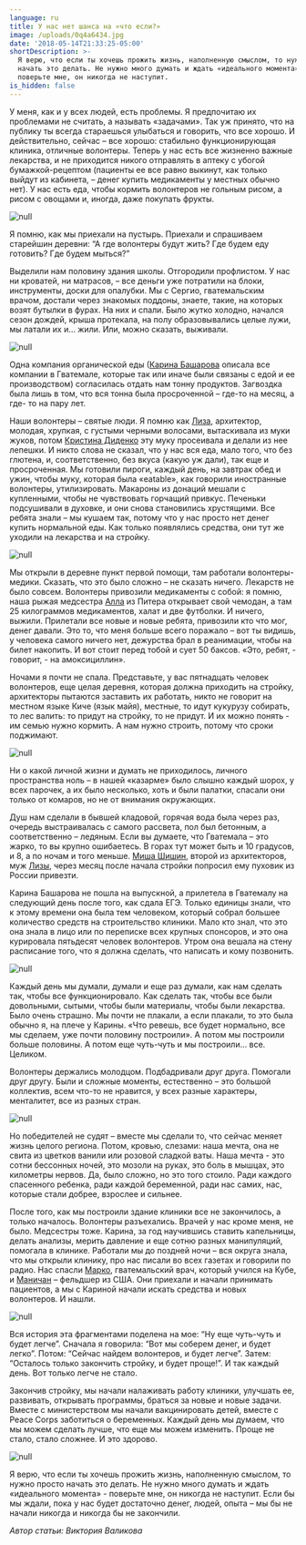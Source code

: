 ```yaml
---
language: ru
title: У нас нет шанса на «что если?»
image: /uploads/0q4a6434.jpg
date: '2018-05-14T21:33:25-05:00'
shortDescription: >-
  Я верю, что если ты хочешь прожить жизнь, наполненную смыслом, то нужно просто
  начать это делать. Не нужно много думать и ждать «идеального момента» -
  поверьте мне, он никогда не наступит.
is_hidden: false
---
```

У меня, как и у всех людей, есть проблемы. Я предпочитаю их проблемами не считать, а называть «задачами». Так уж принято, что на публику ты всегда стараешься улыбаться и говорить, что все хорошо. И действительно, сейчас – все хорошо: стабильно функционирующая клиника, отличные волонтеры. Теперь у нас есть все жизненно важные лекарства, и не приходится никого отправлять в аптеку с убогой бумажкой-рецептом (пациенты ее все равно выкинут, как только выйдут из кабинета, – денег купить медикаменты у местных обычно нет). У нас есть еда, чтобы кормить волонтеров не гольным рисом, а рисом с овощами и, иногда, даже покупать фрукты.

![null](/uploads/_aws8178.jpg)

Я помню, как мы приехали на пустырь. Приехали и спрашиваем старейшин деревни: “А где волонтеры будут жить? Где будем еду готовить? Где будем мыться?”

Выделили нам половину здания школы. Отгородили профлистом. У нас ни кроватей, ни матрасов, – все деньги уже потратили на блоки, инструменты, доски для опалубки. Мы с Сергио, гватемальским врачом, достали через знакомых поддоны, знаете, такие, на которых возят бутылки в фурах. На них и спали. Было жутко холодно, начался сезон дождей, крыша протекала, на полу образовывались целые лужи, мы латали их и… жили. Или, можно сказать, выживали.

![null](/uploads/l35a4111-fb.jpg)

Одна компания органической еды ([Карина Башарова](https://vk.com/kr.basharova) описала все компании в Гватемале, которые так или иначе были связаны с едой и ее производством) согласилась отдать нам тонну продуктов. Загвоздка была лишь в том, что вся тонна была просроченной – где-то на месяц, а где- то на пару лет.

Наши волонтеры – святые люди. Я помню как [Лиза](https://vk.com/liz.shishina), архитектор, молодая, хрупкая, с густыми черными волосами, вытаскивала из муки жуков, потом [Кристина Диденко](https://vk.com/id139159653) эту муку просеивала и делали из нее лепешки. И никто слова не сказал, что у нас вся еда, мало того, что без глютена, и, соответственно, без вкуса (какую уж дали), так еще и просроченная. Мы готовили пироги, каждый день, на завтрак обед и ужин, чтобы муку, которая была «eatable», как говорили иностранные волонтеры, утилизировать. Макароны из донаций мешали с купленными, чтобы не чувствовать горчащий привкус. Печеньки подсушивали в духовке, и они снова становились хрустящими. Все ребята знали – мы кушаем так, потому что у нас просто нет денег купить нормальной еды. Как только появлялись средства, они тут же уходили на лекарства и на стройку.

![null](/uploads/l35a1334-livejournal.jpg)

Мы открыли в деревне пункт первой помощи, там работали волонтеры-медики. Сказать, что это было сложно – не сказать ничего. Лекарств не было совсем. Волонтеры привозили медикаменты с собой: я помню, наша рыжая медсестра [Алла](https://vk.com/id2064116) из Питера открывает свой чемодан, а там 25 килограммов медикаментов, халат и две футболки. И ничего, выжили. Прилетали все новые и новые ребята, привозили кто что мог, денег давали. Это то, что меня больше всего поражало – вот ты видишь, у человека самого ничего нет, дежурства брал в реанимации, чтобы на билет накопить. И вот стоит перед тобой и сует 50 баксов. «Это, ребят, - говорит, - на амоксициллин».

Ночами я почти не спала. Представьте, у вас пятнадцать человек волонтеров, еще целая деревня, которая должна приходить на стройку, архитекторы пытаются заставить их работать, никто не говорит на местном языке Киче (язык майя), местные, то идут кукурузу собирать, то лес валить: то придут на стройку, то не придут. И их можно понять - им семью нужно кормить. А нам нужно строить, потому что сроки поджимают.

![null](/uploads/l35a2846-fb.jpg)

Ни о какой личной жизни и думать не приходилось, личного пространства ноль – в нашей «казарме» было слышно каждый шорох, у всех парочек, а их было несколько, хоть и были палатки, спасали они только от комаров, но не от внимания окружающих.

Душ нам сделали в бывшей кладовой, горячая вода была через раз, очередь выстраивалась с самого рассвета, пол был бетонным, а соответственно – ледяным. Если вы думаете, что Гватемала – это жарко, то вы крупно ошибаетесь. В горах тут может быть и 10 градусов, и 8, а по ночам и того меньше. [Миша Шишин](https://vk.com/id2103608), второй из архитекторов, муж [Лизы](https://vk.com/liz.shishina), через месяц после начала стройки попросил ему пуховик из России привезти.

Карина Башарова не пошла на выпускной, а прилетела в Гватемалу на следующий день после того, как сдала ЕГЭ. Только единицы знали, что к этому времени она была тем человеком, который собрал большее количество средств на строительство клиники. Мало кто знал, что это она знала в лицо или по переписке всех крупных спонсоров, и это она курировала пятьдесят человек волонтеров. Утром она вешала на стену расписание того, что я должна сделать, что написать и кому позвонить.

![null](/uploads/l35a0344-livejournal.jpg)

Каждый день мы думали, думали и еще раз думали, как нам сделать так, чтобы все функционировало. Как сделать так, чтобы все были довольными, сытыми, чтобы были материалы, чтобы были лекарства. Было очень страшно. Мы почти не плакали, а если плакали, то это была обычно я, на плече у Карины. «Что ревешь, все будет нормально, все мы сделаем, уже почти половину построили». А потом мы построили больше половины. А потом еще чуть-чуть и мы построили… все. Целиком.

Волонтеры держались молодцом. Подбадривали друг друга. Помогали друг другу. Были и сложные моменты, естественно – это большой коллектив, всем что-то не нравится, у всех разные характеры, менталитет, все из разных стран.

![null](/uploads/l35a2891-edit-livejournal.jpg)

Но победителей не судят – вместе мы сделали то, что сейчас меняет жизнь целого региона. Потом, кровью, слезами: наша мечта, она не свита из цветков ванили или розовой сладкой ваты. Наша мечта - это сотни бессонных ночей, это мозоли на руках, это боль в мышцах, это километры нервов. Да, было сложно, но это того стоило. Ради каждого спасенного ребенка, ради каждой беременной, ради нас самих, нас, которые стали добрее, взрослее и сильнее.

После того, как мы построили здание клиники все не закончилось, а только началось. Волонтеры разъехались. Врачей у нас кроме меня, не было. Медсестры тоже. Карина, за год научившись ставить капельницы, делать анализы, мерить давление и еще сотню разных манипуляций, помогала в клинике. Работали мы до поздней ночи – вся округа знала, что мы открыли клинику, про нас писали во всех газетах и говорили по радио. Нас спасли [Марко](https://www.facebook.com/marcoeduardo.jacintoalonzo), гватемальский врач, который учился на Кубе, и [Маничан](https://www.facebook.com/manichanh.ratts) – фельдшер из США. Они приехали и начали принимать пациентов, а мы с Кариной начали искать средства и новых волонтеров. И нашли.

![null](/uploads/0q4a3585.jpg)

Вся история эта фрагментами поделена на мое: “Ну еще чуть-чуть и будет легче”. Сначала я говорила: “Вот мы соберем денег, и будет легко”. Потом: “Сейчас найдем волонтеров, и будет легче”. Затем: “Осталось только закончить стройку, и будет проще!”. И так каждый день. Вот только легче не стало.

Закончив стройку, мы начали налаживать работу клиники, улучшать ее, развивать, открывать программы, браться за новые и новые задачи. Вместе с министерством мы начали вакцинировать детей, вместе с Peace Corps заботиться о беременных. Каждый день мы думаем, что мы можем сделать лучше, что еще мы можем изменить. Проще не стало, стало сложнее. И это здорово.

![null](/uploads/0q4a6434.jpg)

Я верю, что если ты хочешь прожить жизнь, наполненную смыслом, то нужно просто начать это делать. Не нужно много думать и ждать «идеального момента» - поверьте мне, он никогда не наступит. Если бы мы ждали, пока у нас будет достаточно денег, людей, опыта – мы бы не начали никогда и никогда бы не закончили.

_Автор статьи: Виктория Валикова_
